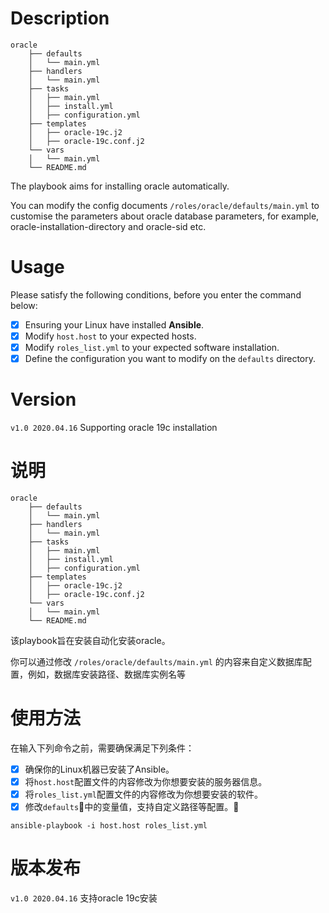 # Description
```
oracle
    ├── defaults
    │   └── main.yml
    ├── handlers
    │   └── main.yml
    ├── tasks
    │   ├── main.yml
    │   ├── install.yml
    │   ├── configuration.yml
    ├── templates
    │   ├── oracle-19c.j2
    │   ├── oracle-19c.conf.j2
    └── vars
    │   └── main.yml
    └── README.md
```
The playbook aims for installing oracle automatically.

You can modify the config documents `/roles/oracle/defaults/main.yml` to customise the parameters about oracle database parameters, for example, oracle-installation-directory and oracle-sid etc.

# Usage
Please satisfy the following conditions, before you enter the command below:
- [x] Ensuring your Linux have installed **Ansible**.
- [x] Modify `host.host` to your expected hosts.
- [x] Modify `roles_list.yml` to your expected software installation.
- [x] Define the configuration you want to modify on the `defaults` directory.

# Version
`v1.0 2020.04.16` Supporting oracle 19c installation

# 说明
```
oracle
    ├── defaults
    │   └── main.yml
    ├── handlers
    │   └── main.yml
    ├── tasks
    │   ├── main.yml
    │   ├── install.yml
    │   ├── configuration.yml
    ├── templates
    │   ├── oracle-19c.j2
    │   ├── oracle-19c.conf.j2
    └── vars
    │   └── main.yml
    └── README.md
```

该playbook旨在安装自动化安装oracle。

你可以通过修改 `/roles/oracle/defaults/main.yml` 的内容来自定义数据库配置，例如，数据库安装路径、数据库实例名等

# 使用方法
在输入下列命令之前，需要确保满足下列条件：
- [x] 确保你的Linux机器已安装了Ansible。
- [x] 将`host.host`配置文件的内容修改为你想要安装的服务器信息。
- [x] 将`roles_list.yml`配置文件的内容修改为你想要安装的软件。
- [x] 修改`defaults`中的变量值，支持自定义路径等配置。

```
ansible-playbook -i host.host roles_list.yml
```

# 版本发布
`v1.0 2020.04.16` 支持oracle 19c安装